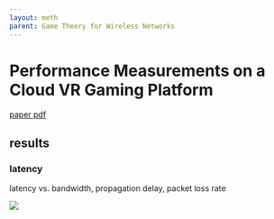 ```yaml
---
layout: meth
parent: Game Theory for Wireless Networks
---
```


# Performance Measurements on a Cloud VR Gaming Platform

[paper pdf](vr_performance.pdf)

## results

### latency

latency vs. bandwidth, propagation delay, packet loss rate

![](https://i.imgur.com/WuloTCk.png)
